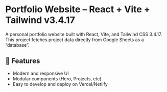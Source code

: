 # Portfolio Website – React + Vite + Tailwind v3.4.17

A personal portfolio website built with React, Vite, and Tailwind CSS 3.4.17.  
This project fetches project data directly from Google Sheets as a “database”.

## 🚀 Features

- Modern and responsive UI
- Modular components (Hero, Projects, etc)
- Easy to develop and deploy on Vercel/Netlify
